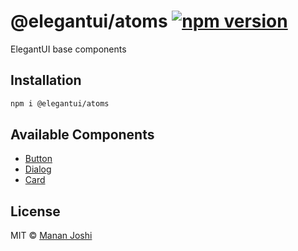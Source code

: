 # @elegantui/atoms [![npm version](https://badge.fury.io/js/@elegantui%2Fatoms.svg)](https://badge.fury.io/js/@elegantui%2Fatoms)

ElegantUI base components

## Installation

```bash
npm i @elegantui/atoms
```

## Available Components

- [Button](https://github.com/manan30/elegantui/tree/main/packages/atoms/button)
- [Dialog](https://github.com/manan30/elegantui/tree/main/packages/atoms/dialog)
- [Card](https://github.com/manan30/elegantui/tree/main/packages/atoms/card)

## License

MIT © [Manan Joshi](https://mananjoshi.me)
